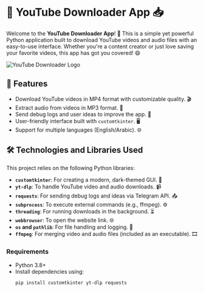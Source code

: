 # 🎥 YouTube Downloader App 📥

Welcome to the **YouTube Downloader App**! 🚀 This is a simple yet powerful Python application built to download YouTube videos and audio files with an easy-to-use interface. Whether you're a content creator or just love saving your favorite videos, this app has got you covered! 😄

![YouTube Downloader Logo](https://via.placeholder.com/150) <!-- استبدل هذا برابط صورة لشعارك (مثل download.ico كـ PNG) -->

## 🌟 Features
- Download YouTube videos in MP4 format with customizable quality. 🎬
- Extract audio from videos in MP3 format. 🎵
- Send debug logs and user ideas to improve the app. 📧
- User-friendly interface built with `customtkinter`. 🖥️
- Support for multiple languages (English/Arabic). 🌐

## 🛠️ Technologies and Libraries Used
This project relies on the following Python libraries:
- **`customtkinter`**: For creating a modern, dark-themed GUI. 🌙
- **`yt-dlp`**: To handle YouTube video and audio downloads. 📹
- **`requests`**: For sending debug logs and ideas via Telegram API. 📤
- **`subprocess`**: To execute external commands (e.g., ffmpeg). ⚙️
- **`threading`**: For running downloads in the background. ⏳
- **`webbrowser`**: To open the website link. 🌐
- **`os` and `pathlib`**: For file handling and logging. 📂
- **`ffmpeg`**: For merging video and audio files (included as an executable). 🎞️

### Requirements
- Python 3.8+
- Install dependencies using:
  ```bash
  pip install customtkinter yt-dlp requests

